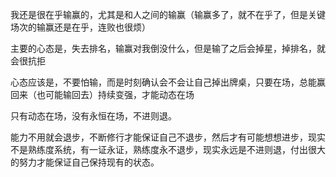 我还是很在乎输赢的，尤其是和人之间的输赢（输赢多了，就不在乎了，但是关键场次的输赢还是在乎，连败也很烦）

主要的心态是，失去排名，输赢对我倒没什么，但是输了之后会掉星，掉排名，就会很抗拒

心态应该是，不要怕输，而是时刻确认会不会让自己掉出牌桌，只要在场，总能赢回来（也可能输回去）持续变强，才能动态在场

只有动态在场，没有永恒在场，不进则退。

能力不用就会退步，不断修行才能保证自己不退步，然后才有可能想想进步，现实不是熟练度系统，有一证永证，熟练度永不退步，现实永远是不进则退，付出很大的努力才能保证自己保持现有的状态。

